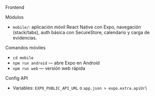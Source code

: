 Frontend

Módulos

- `mobile/`: aplicación móvil React Native con Expo, navegación (stack/tabs), auth básica con SecureStore, calendario y carga de evidencias.

Comandos móviles

- `cd mobile`
- `npm run android` — abre Expo en Android
- `npm run web` — versión web rápida

Config API

- Variables: `EXPO_PUBLIC_API_URL` o `app.json > expo.extra.apiUrl`

